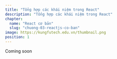 ```yaml
---
title: "Tổng hợp các khái niệm trong React"
description: "Tổng hợp các khái niệm trong React"
chapter:
  name: "React cơ bản"
  slug: "chuong-03-reactjs-co-ban"
image: https://kungfutech.edu.vn/thumbnail.png
position: 1
---
```


Coming soon

